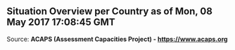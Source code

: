 ## Situation Overview per Country as of Mon, 08 May 2017 17:08:45 GMT

Source: **ACAPS (Assessment Capacities Project) - https://www.acaps.org**